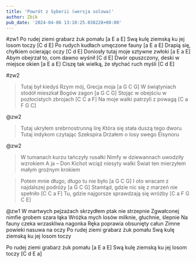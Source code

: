 ```yaml
---
title: 'Powrót z Syberii (wersja solowa)'
author: Zbik
pub_date: '2024-04-06 13:10:25.038228+00:00'
---
```


#zw1
Po rudej ziemi grabarz żuk pomału [a E a E]
Swą kulę ziemską ku jej losom toczy	[C d E]
Po rudych kudłach umęczone fauny [a E a E]
Drapią się, chyłkiem ocierając oczy [C d E]
Doniosły tutaj moje sztywne zwłoki [a E a E]
Abym obejrzał to, com dawno wyśnił [C d E]
Dwór opuszczony, deski w miejsce okien [a E a E]
Ciszę tak wielką, że słychać ruch myśli [C d E]

#zw2
>Tutaj był kiedyś Rzym mój, Grecja moja [a G C G]
>W świątyniach stodół mieszkał Bogów zagon [a G C G]
>Stojąc w obejściu w pozłocistych zbrojach [C C a F]
>Na moje walki patrzyli z powagą [C a F G C]

@zw2
>Tutaj ukryłem srebrnostrunną lirę
>Która się stała duszą tego dworu
>Tutaj indykom czytając Szekspira
>Drżałem o losy swego Elsynoru

@zw2
>W tumanach kurzu tańczyły rusałki
>Nimfy w dziewannach uwodziły wzrokiem
>A ja – Don Kichot wciąż niesyty walki
>Świat ten mierzyłem małym groźnym krokiem

>Potem mnie długo, długo tu nie było [a G C G]
>I oto wracam z najdalszej podróży [a G C G]
>Stamtąd, gdzie nic się z marzeń nie spełniło [C C a F]
>Tu, gdzie najgorsze sprawdzają się wróżby [C a F G C E]

@zw1
W martwych pejzażach skrzydłem ptak nie strzepnie
Zgwałconej nimfie grobem szara łąka
Wróżka mych losów milknie, głuchnie, ślepnie
Na fauny czeka wrzaskliwa nagonka
Ręka poprawia obsunięty całun
Zimne powieki nasuwa na oczy
Po rudej ziemi grabarz żuk pomału
Swą kulę ziemską ku jej losom toczy

Po rudej ziemi grabarz żuk pomału [a E a E]
Swą kulę ziemską ku jej losom toczy [C d E a]